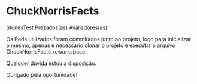 # ChuckNorrisFacts
StonesTest
Prezados(as) Avaliadores(as)!

Os Pods utilizados foram commitados junto ao projeto, logo para inicializar o mesmo, apenas é necessário clonar o projeto e executar o arquivo ChuckNorrisFacts.xcworkspace.

Qualquer dúvida estou a disposição.

Obrigado pela oportunidade!
